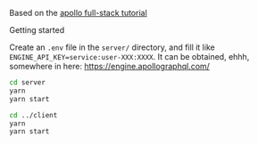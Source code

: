 Based on the [apollo full-stack tutorial](https://github.com/apollographql/fullstack-tutorial/tree/d780ec0ceed274fdc296eebfaf20d54499e8ea31/final)

Getting started

Create an `.env` file in the `server/` directory, and fill it like `ENGINE_API_KEY=service:user-XXX:XXXX`. It can be obtained, ehhh, somewhere in here: https://engine.apollographql.com/

```bash
cd server
yarn
yarn start

cd ../client
yarn
yarn start
```
